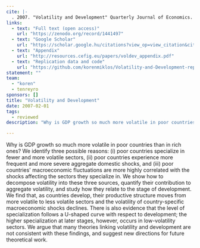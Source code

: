 ```yaml
---
cite: |-
  . 2007. "Volatility and Development" Quarterly Journal of Economics. 122(1), pp. 243-287.
links:
  - text: "Full text (open access)"
    url: "https://zenodo.org/record/1441497"
  - text: "Google Scholar"
    url: "https://scholar.google.hu/citations?view_op=view_citation&citation_for_view=fFTegXUAAAAJ:R3hNpaxXUhUC"
  - text: "Appendix"
    url: "http://resources.cefig.eu/papers/voldev_appendix.pdf"
  - text: "Replication data and code"
    url: "https://github.com/korenmiklos/Volatility-and-Development-replication/tree/v1.0"
statement: ""
team:
  - "koren"
  - tenreyro
sponsors: []
title: "Volatility and Development"
date: 2007-02-01
tags:
  - reviewed
description: "Why is GDP growth so much more volatile in poor countries than in rich ones? We identify three possible reasons: (i) poor countries specialize in fewer and more volatile sectors, (ii) poor countries experience more frequent and more severe aggregate domestic shocks, and (iii) poor countries&#39; macroeconomic fluctuations are more highly correlated with the shocks affecting the sectors they specialize in. We show how to decompose volatility into these three sources, quantify their contribution to aggregate volatility, and study how they relate to the stage of development. We find that, as countries develop, their productive structure moves from more volatile to less volatile sectors and the volatility of country-specific macroeconomic shocks declines. There is also evidence that the level of specialization follows a U-shaped curve with respect to development; the higher specialization at later stages, however, occurs in low-volatility sectors. We argue that many theories linking volatility and development are not consistent with these findings, and suggest new directions for future theoretical work.\n"

---
```


Why is GDP growth so much more volatile in poor countries than in rich ones? We identify three possible reasons: (i) poor countries specialize in fewer and more volatile sectors, (ii) poor countries experience more frequent and more severe aggregate domestic shocks, and (iii) poor countries&#39; macroeconomic fluctuations are more highly correlated with the shocks affecting the sectors they specialize in. We show how to decompose volatility into these three sources, quantify their contribution to aggregate volatility, and study how they relate to the stage of development. We find that, as countries develop, their productive structure moves from more volatile to less volatile sectors and the volatility of country-specific macroeconomic shocks declines. There is also evidence that the level of specialization follows a U-shaped curve with respect to development; the higher specialization at later stages, however, occurs in low-volatility sectors. We argue that many theories linking volatility and development are not consistent with these findings, and suggest new directions for future theoretical work.

